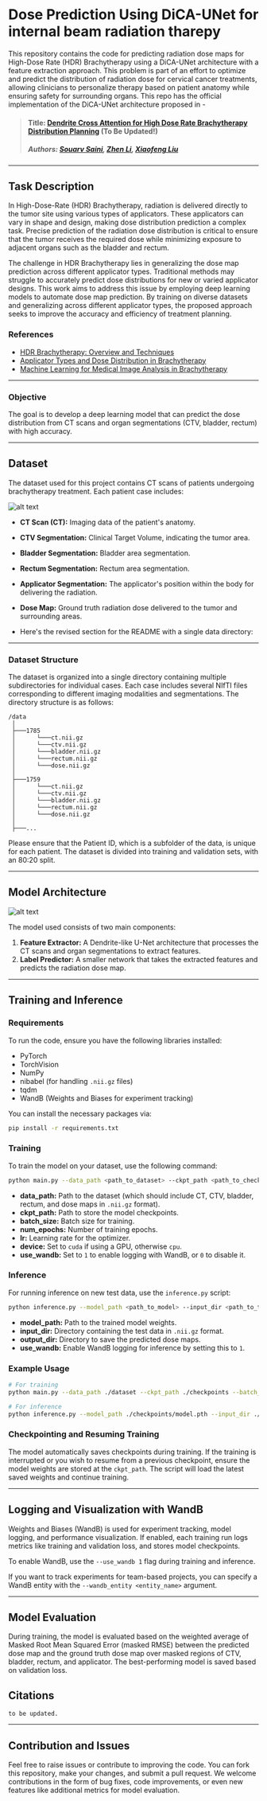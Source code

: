 # Dose Prediction Using DiCA-UNet for internal beam radiation tharepy

This repository contains the code for predicting radiation dose maps for High-Dose Rate (HDR) Brachytherapy using a DiCA-UNet architecture with a feature extraction approach. This problem is part of an effort to optimize and predict the distribution of radiation dose for cervical cancer treatments, allowing clinicians to personalize therapy based on patient anatomy while ensuring safety for surrounding organs. This repo has the official implementation of the DiCA-UNet architecture proposed in - 

>#### Title: [Dendrite Cross Attention for High Dose Rate Brachytherapy Distribution Planning](https://github.com/Sourav0118/Dendrite-Cross-Attention-for-High-dose-rate-Brachytherapy-Distribution-Planning) (To Be Updated!)
> ##### Authors: [Souarv Saini](https://scholar.google.com/citations?hl=en&user=r_NVq3IAAAAJ&view_op=list_works&gmla=AOAOcb2PwAT-WhcOFo33z3wArFzRwQYnAWvt8sY8tBA9ASJ4pVJOY9nFRY7D0TPjY698ITJHugLs3-oDgY6wiTAHgGjX_JKJ9jIZ9656K-Sx5lhngQS2gmYTUNs21Whmqloc0CaJQJc), [Zhen Li](https://orcid.org/0000-0002-3769-8612), [Xiaofeng Liu](https://scholar.google.com/citations?user=VighnTUAAAAJ&hl=en)

---

## Task Description

In High-Dose-Rate (HDR) Brachytherapy, radiation is delivered directly to the tumor site using various types of applicators. These applicators can vary in shape and design, making dose distribution prediction a complex task. Precise prediction of the radiation dose distribution is critical to ensure that the tumor receives the required dose while minimizing exposure to adjacent organs such as the bladder and rectum.

The challenge in HDR Brachytherapy lies in generalizing the dose map prediction across different applicator types. Traditional methods may struggle to accurately predict dose distributions for new or varied applicator designs. This work aims to address this issue by employing deep learning models to automate dose map prediction. By training on diverse datasets and generalizing across different applicator types, the proposed approach seeks to improve the accuracy and efficiency of treatment planning.

### References

- [HDR Brachytherapy: Overview and Techniques](https://www.ncbi.nlm.nih.gov/pmc/articles/PMC6723180/)
- [Applicator Types and Dose Distribution in Brachytherapy](https://www.sciencedirect.com/science/article/pii/S0360301619301667)
- [Machine Learning for Medical Image Analysis in Brachytherapy](https://www.journalofmedicalimaging.org/doi/10.1117/1.JMI.6.2.021001)

---

### Objective

The goal is to develop a deep learning model that can predict the dose distribution from CT scans and organ segmentations (CTV, bladder, rectum) with high accuracy.

---

## Dataset

The dataset used for this project contains CT scans of patients undergoing brachytherapy treatment. Each patient case includes:

![alt text](https://github.com/Sourav0118/Dendrite-Cross-Attention-for-High-dose-rate-Brachytherapy-Distribution-Planning/blob/main/eccvw.png?raw=True)

- **CT Scan (CT):** Imaging data of the patient's anatomy.
- **CTV Segmentation:** Clinical Target Volume, indicating the tumor area.
- **Bladder Segmentation:** Bladder area segmentation.
- **Rectum Segmentation:** Rectum area segmentation.
- **Applicator Segmentation:** The applicator's position within the body for delivering the radiation.
- **Dose Map:** Ground truth radiation dose delivered to the tumor and surrounding areas.

- Here's the revised section for the README with a single data directory:

---

### Dataset Structure

The dataset is organized into a single directory containing multiple subdirectories for individual cases. Each case includes several NIfTI files corresponding to different imaging modalities and segmentations. The directory structure is as follows:

```
/data 
 │
 ├───1785 
 │      └───ct.nii.gz
 │      └───ctv.nii.gz
 │      └───bladder.nii.gz
 │      └───rectum.nii.gz
 │      └───dose.nii.gz
 │
 ├───1759
 │      └───ct.nii.gz
 │      └───ctv.nii.gz
 │      └───bladder.nii.gz
 │      └───rectum.nii.gz
 │      └───dose.nii.gz
 │
 ├───...
```

Please ensure that the Patient ID, which is a subfolder of the data, is unique for each patient. The dataset is divided into training and validation sets, with an 80:20 split.

---

## Model Architecture

![alt text](https://github.com/Sourav0118/Dendrite-Cross-Attention-for-High-dose-rate-Brachytherapy-Distribution-Planning/blob/main/Multi-Unet-with-scans.png?raw=True)

The model used consists of two main components:

1. **Feature Extractor:** A Dendrite-like U-Net architecture that processes the CT scans and organ segmentations to extract features.
2. **Label Predictor:** A smaller network that takes the extracted features and predicts the radiation dose map.

---

## Training and Inference

### Requirements

To run the code, ensure you have the following libraries installed:

- PyTorch
- TorchVision
- NumPy
- nibabel (for handling `.nii.gz` files)
- tqdm
- WandB (Weights and Biases for experiment tracking)

You can install the necessary packages via:

```bash
pip install -r requirements.txt
```

### Training

To train the model on your dataset, use the following command:

```bash
python main.py --data_path <path_to_dataset> --ckpt_path <path_to_checkpoint> --batch_size <batch_size> --num_epochs <num_epochs> --lr <learning_rate> --device <cuda/cpu> --use_wandb <1/0>
```

- **data_path:** Path to the dataset (which should include CT, CTV, bladder, rectum, and dose maps in `.nii.gz` format).
- **ckpt_path:** Path to store the model checkpoints.
- **batch_size:** Batch size for training.
- **num_epochs:** Number of training epochs.
- **lr:** Learning rate for the optimizer.
- **device:** Set to `cuda` if using a GPU, otherwise `cpu`.
- **use_wandb:** Set to `1` to enable logging with WandB, or `0` to disable it.

### Inference

For running inference on new test data, use the `inference.py` script:

```bash
python inference.py --model_path <path_to_model> --input_dir <path_to_test_data> --output_dir <path_to_save_results> --use_wandb <1/0>
```

- **model_path:** Path to the trained model weights.
- **input_dir:** Directory containing the test data in `.nii.gz` format.
- **output_dir:** Directory to save the predicted dose maps.
- **use_wandb:** Enable WandB logging for inference by setting this to `1`.

### Example Usage

```bash
# For training
python main.py --data_path ./dataset --ckpt_path ./checkpoints --batch_size 3 --num_epochs 200 --lr 1e-5 --device cuda --use_wandb 1

# For inference
python inference.py --model_path ./checkpoints/model.pth --input_dir ./test_data --output_dir ./output --use_wandb 1
```

### Checkpointing and Resuming Training

The model automatically saves checkpoints during training. If the training is interrupted or you wish to resume from a previous checkpoint, ensure the model weights are stored at the `ckpt_path`. The script will load the latest saved weights and continue training.

---

## Logging and Visualization with WandB

Weights and Biases (WandB) is used for experiment tracking, model logging, and performance visualization. If enabled, each training run logs metrics like training and validation loss, and stores model checkpoints.

To enable WandB, use the `--use_wandb 1` flag during training and inference.

If you want to track experiments for team-based projects, you can specify a WandB entity with the `--wandb_entity <entity_name>` argument.

---

## Model Evaluation

During training, the model is evaluated based on the weighted average of Masked Root Mean Squared Error (masked RMSE) between the predicted dose map and the ground truth dose map over masked regions of CTV, bladder, rectum, and applicator. The best-performing model is saved based on validation loss.

## Citations

```
to be updated.
```

---

## Contribution and Issues

Feel free to raise issues or contribute to improving the code. You can fork this repository, make your changes, and submit a pull request. We welcome contributions in the form of bug fixes, code improvements, or even new features like additional metrics for model evaluation.

